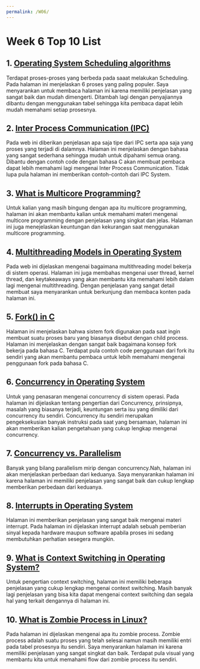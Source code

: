 ```yaml
---
permalink: /W06/
---
```


# Week 6 Top 10 List

## 1. [Operating System Scheduling algorithms](https://www.tutorialspoint.com/operating_system/os_process_scheduling_algorithms.htm) <br>
Terdapat proses-proses yang berbeda pada saaat melakukan Scheduling. Pada halaman ini menjelaskan 6 proses yang paling populer. Saya menyarankan untuk membaca halaman ini karena memiliki penjelasan yang sangat baik dan mudah dimengerti. Ditambah lagi dengan penyajiannya dibantu dengan menggunakan tabel sehingga kita pembaca dapat lebih mudah memahami setiap prosesnya.
## 2. [Inter Process Communication (IPC)](https://www.geeksforgeeks.org/inter-process-communication-ipc/)<br>
Pada web ini diberikan penjelasan apa saja tipe dari IPC serta apa saja yang proses yang terjadi di dalamnya. Halaman ini menjelaskan dengan bahasa yang sangat sederhana sehingga mudah untuk dipahami semua orang. Dibantu dengan contoh code dengan bahasa C akan membuat pembaca dapat lebih memahami lagi mengenai Inter Process Communication. Tidak lupa pula halaman ini memberikan contoh-contoh dari IPC System. 
## 3. [What is Multicore Programming?](https://www.tutorialspoint.com/what-is-multicore-programming)<br>
Untuk kalian yang masih bingung dengan apa itu multicore programming, halaman ini akan membantu kalian untuk memahami materi mengenai multicore programming dengan penjelasan yang singkat dan jelas. Halaman ini juga menejelaskan keuntungan dan kekurangan saat menggunakan multicore programming.
## 4. [Multithreading Models in Operating System](https://binaryterms.com/multithreading-models-in-operating-system.html)<br>
Pada web ini dijelaskan mengenai bagaimana multithreading model bekerja di sistem operasi. Halaman ini juga membahas mengenai user thread, kernel thread, dan keytakeaways yang akan membantu kita memahami lebih dalam lagi mengenai multithreading. Dengan penjelasan yang sangat detail membuat saya menyarankan untuk berkunjung dan membaca konten pada halaman ini. 
## 5. [Fork() in C](https://www.geeksforgeeks.org/page-fault-handling-in-operating-system/)<br>
Halaman ini menjelaskan bahwa sistem fork digunakan pada saat ingin membuat suatu proses baru yang biasanya disebut dengan child process. Halaman ini menjelaskan dengan sangat baik bagaimana konsep fork bekerja pada bahasa C. Terdapat pula contoh code penggunaan dari fork itu sendiri yang akan membantu pembaca untuk lebih memahami mengenai penggunaan fork pada bahasa C.
## 6. [Concurrency in Operating System](https://www.geeksforgeeks.org/concurrency-in-operating-system/)<br>
Untuk yang penasaran mengenai concurrency di sistem operasi. Pada halaman ini dijelaskan tentang pengertian dari Concurrency, prinsipnya, masalah yang biasanya terjadi, keuntungan serta isu yang dimiliki dari concurrency itu sendiri. Concurrency itu sendiri merupakan pengeksekusian banyak instruksi pada saat yang bersamaan, halaman ini akan memberikan kalian pengetahuan yang cukup lengkap mengenai concurrency.
## 7. [Concurrency vs. Parallelism](https://medium.com/@itIsMadhavan/concurrency-vs-parallelism-a-brief-review-b337c8dac350)<br>
Banyak yang bilang parallelism mirip dengan concurrency.Nah, halaman ini akan menjelaskan perbedaan dari keduanya. Saya menyarankan halaman ini karena halaman ini memiliki penjelasan yang sangat baik dan cukup lengkap memberikan perbedaan dari keduanya.
## 8. [Interrupts in Operating System](https://www.geeksforgeeks.org/interrupts/)<br>
Halaman ini memberikan penjelasan yang sangat baik mengenai materi interrupt. Pada halaman ini dijelaskan interrupt adalah sebuah pemberian sinyal kepada hardware maupun software apabila proses ini sedang membutuhkan perhatian sesegera mungkin.
## 9. [What is Context Switching in Operating System?](https://afteracademy.com/blog/what-is-context-switching-in-operating-system)<br>
Untuk pengertian context switching, halaman ini memiliki beberapa penjelasan yang cukup lengkap mengenai context switching. Masih banyak lagi penjelasan yang bisa kita dapat mengenai context switching dan segala hal yang terkait dengannya di halaman ini.
## 10. [What is Zombie Process in Linux?](https://www.tutorialspoint.com/what-is-zombie-process-in-linux)<br>
Pada halaman ini dijelaskan mengenai apa itu zombie process. Zombie process adalah suatu proses yang telah selesai namun masih memiliki entri pada tabel prosesnya itu sendiri. Saya menyarankan halaman ini karena memiliki penjelasan yang sangat singkat dan baik. Terdapat pula visual yang membantu kita untuk memahami flow dari zombie process itu sendiri.
